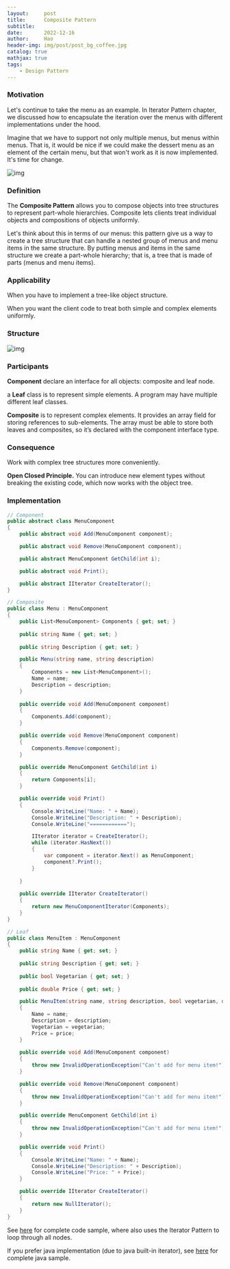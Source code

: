 ```yaml
---
layout:     post
title:      Composite Pattern
subtitle:   
date:       2022-12-16
author:     Hao
header-img: img/post/post_bg_coffee.jpg
catalog: true
mathjax: true
tags:
    - Design Pattern
---
```


### Motivation

Let's continue to take the menu as an example. In Iterator Pattern chapter, we discussed how to encapsulate the iteration over the menus with different implementations under the hood. 

Imagine that we have to support not only multiple menus, but menus within menus. That is, it would be nice if we could make the dessert menu as an element of the certain menu, but that won't work as it is now implemented. It's time for change.

![img](/img/DesignPattern/composite_motivation.png)

### Definition

The **Composite Pattern** allows you to compose objects into tree structures to represent part-whole hierarchies. Composite lets clients treat individual objects and compositions of objects uniformly.

Let's think about this in terms of our menus: this pattern give us a way to create a tree structure that can handle a nested group of menus and menu items in the same structure. By putting menus and items in the same structure we create a part-whole hierarchy; that is, a tree that is made of parts (menus and menu items).

### Applicability

When you have to implement a tree-like object structure.

When you want the client code to treat both simple and complex elements uniformly.

### Structure

![img](/img/DesignPattern/composite.png)

### Participants

**Component** declare an interface for all objects: composite and leaf node.

a **Leaf** class is to represent simple elements. A program may have multiple different leaf classes.

**Composite** is to represent complex elements. It provides an array field for storing references to sub-elements. The array must be able to store both leaves and composites, so it’s declared with the component interface type.

### Consequence

Work with complex tree structures more conveniently.

**Open Closed Principle.** You can introduce new element types without breaking the existing code, which now works with the object tree.

### Implementation

```c#
// Component
public abstract class MenuComponent
{
    public abstract void Add(MenuComponent component);

    public abstract void Remove(MenuComponent component);

    public abstract MenuComponent GetChild(int i);

    public abstract void Print();

    public abstract IIterator CreateIterator();
}

// Composite
public class Menu : MenuComponent
{
    public List<MenuComponent> Components { get; set; }
    
    public string Name { get; set; }
    
    public string Description { get; set; }

    public Menu(string name, string description)
    {
        Components = new List<MenuComponent>();
        Name = name;
        Description = description;
    }
    
    public override void Add(MenuComponent component)
    {
        Components.Add(component);
    }

    public override void Remove(MenuComponent component)
    {
        Components.Remove(component);
    }

    public override MenuComponent GetChild(int i)
    {
        return Components[i];
    }

    public override void Print()
    {
        Console.WriteLine("Name: " + Name);
        Console.WriteLine("Description: " + Description);
        Console.WriteLine("============");

        IIterator iterator = CreateIterator();
        while (iterator.HasNext())
        {
            var component = iterator.Next() as MenuComponent;
            component?.Print();
        }
        
    }
    
    public override IIterator CreateIterator()
    {
        return new MenuComponentIterator(Components);
    } 
}

// Leaf
public class MenuItem : MenuComponent
{
    public string Name { get; set; }
    
    public string Description { get; set; }
    
    public bool Vegetarian { get; set; }
    
    public double Price { get; set; }

    public MenuItem(string name, string description, bool vegetarian, double price)
    {
        Name = name;
        Description = description;
        Vegetarian = vegetarian;
        Price = price;
    }
    
    public override void Add(MenuComponent component)
    {
        throw new InvalidOperationException("Can't add for menu item!");
    }

    public override void Remove(MenuComponent component)
    {
        throw new InvalidOperationException("Can't add for menu item!");
    }

    public override MenuComponent GetChild(int i)
    {
        throw new InvalidOperationException("Can't add for menu item!");
    }

    public override void Print()
    {
        Console.WriteLine("Name: " + Name);
        Console.WriteLine("Description: " + Description);
        Console.WriteLine("Price: " + Price);
    }

    public override IIterator CreateIterator()
    {
        return new NullIterator();
    }
}
```

See [here](https://github.com/haoozhang/Head-First-Design-Pattern/tree/main/CompositePattern) for complete code sample, where also uses the Iterator Pattern to loop through all nodes.

If you prefer java implementation (due to java built-in iterator), see [here](https://github.com/haoozhang/Head-First-Design-Pattern/tree/main/CompositePattern_Java) for complete java sample.


